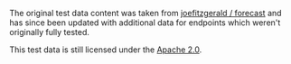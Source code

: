 The original test data content was taken from [joefitzgerald / forecast](https://github.com/joefitzgerald/forecast/tree/master/testdata) and has since been updated with additional data for endpoints which weren't originally fully tested.

This test data is still licensed under the [Apache 2.0](./LICENSE).